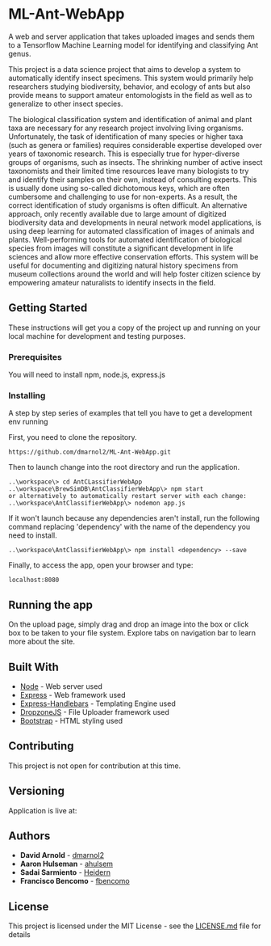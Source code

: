 # ML-Ant-WebApp
A web and server application that takes uploaded images and sends them to a Tensorflow Machine Learning model for identifying and classifying Ant genus.

This project is a data science project that aims to develop a system to automatically identify insect specimens. This system would primarily help researchers studying biodiversity, behavior, and ecology of ants but also provide means to support amateur entomologists in the field as well as to generalize to other insect species. 

The biological classification system and identification of animal and plant taxa are necessary for any research project involving living organisms. Unfortunately, the task of identification of many species or higher taxa (such as genera or families) requires considerable expertise developed over years of taxonomic research. This is especially true for hyper-diverse groups of organisms, such as insects. The shrinking number of active insect taxonomists and their limited time resources leave many biologists to try and identify their samples on their own, instead of consulting experts. This is usually done using so-called dichotomous keys, which are often cumbersome and challenging to use for non-experts. As a result, the correct identification of study organisms is often difficult. An alternative approach, only recently available due to large amount of digitized biodiversity data and developments in neural network model applications, is using deep learning for automated classification of images of animals and plants. Well-performing tools for automated identification of biological species from images will constitute a significant development in life sciences and allow more effective conservation efforts. This system will be useful for documenting and digitizing natural history specimens from museum collections around the world and will help foster citizen science by empowering amateur naturalists to identify insects in the field. 

## Getting Started

These instructions will get you a copy of the project up and running on your local machine for development and testing purposes.

### Prerequisites

You will need to install npm, node.js, express.js

### Installing

A step by step series of examples that tell you have to get a development env running

First, you need to clone the repository.

```
https://github.com/dmarnol2/ML-Ant-WebApp.git
```

Then to launch change into the root directory and run the application.

```
..\workspace\> cd AntCLassifierWebApp
..\workspace\BrewSimDB\AntClassifierWebApp\> npm start
or alternatively to automatically restart server with each change:
..\workspace\AntClassifierWebApp\> nodemon app.js
```
If it won't launch because any dependencies aren't install, run the following command replacing 'dependency' with the name of the dependency you need to install.
```
..\workspace\AntClassifierWebApp\> npm install <dependency> --save
```

Finally, to access the app, open your browser and type:

```
localhost:8080
```

## Running the app

On the upload page, simply drag and drop an image into the box or click box to be taken to your file system. Explore tabs on navigation bar to learn more about the site.

## Built With

* [Node](https://nodejs.org/) - Web server used
* [Express](https://expressjs.com/) - Web framework used
* [Express-Handlebars](https://handlebarsjs.com/) - Templating Engine used
* [DropzoneJS](http://www.dropzonejs.com/) - File Uploader framework used
* [Bootstrap](https://getbootstrap.com/) - HTML styling used

## Contributing

This project is not open for contribution at this time.

## Versioning

Application is live at: 

## Authors

* **David Arnold**  - [dmarnol2](https://github.com/dmarnol2)
* **Aaron Hulseman**  - [ahulsem](https://github.com/ahulsem)
* **Sadai Sarmiento**  - [Heidern](https://github.com/Heidern)
* **Francisco Bencomo**  - [fbencomo](https://github.com/fbencomo)


## License

This project is licensed under the MIT License - see the [LICENSE.md](LICENSE.md) file for details
